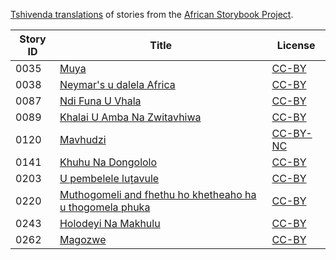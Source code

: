 [Tshivenda translations](http://my.africanstorybook.org/language/tshivenda) of stories from the [African Storybook Project](http://my.africanstorybook.org).

Story ID | Title | License
-------- | ----- | -------
0035 | [Muya](http://africanstorybook.org/stories/muya) | [CC-BY](https://creativecommons.org/licenses/by/4.0/)
0038 | [Neymar's u dalela Africa](http://africanstorybook.org/stories/neymars-u-dalela-africa) | [CC-BY](https://creativecommons.org/licenses/by/3.0/)
0087 | [Ndi Funa U Vhala](http://africanstorybook.org/reader.php?id=18276&d=0&a=1) | [CC-BY](https://creativecommons.org/licenses/by/3.0/)
0089 | [Khalai U Amba Na Zwitavhiwa](http://africanstorybook.org/reader.php?id=14716&d=0&a=1) | [CC-BY](https://creativecommons.org/licenses/by/4.0/)
0120 | [Mavhudzi](http://africanstorybook.org/stories/mavhudzi-0) | [CC-BY-NC](https://creativecommons.org/licenses/by-nc/3.0/)
0141 | [Khuhu Na Dongololo](http://africanstorybook.org/reader.php?id=14731&d=0&a=1) | [CC-BY](https://creativecommons.org/licenses/by/3.0/)
0203 | [U pembelele luṱavule](http://africanstorybook.org/stories/u-pembelele-lu%E1%B9%B1avule) | [CC-BY](https://creativecommons.org/licenses/by/4.0/)
0220 | [Muthogomeli and fhethu ho khetheaho ha u thogomela phuka](http://africanstorybook.org/stories/muthogomeli-and-fhethu-ho-khetheaho-ha-u-thogomela-phuka) | [CC-BY](https://creativecommons.org/licenses/by/4.0/)
0243 | [Holodeyi Na Makhulu](http://africanstorybook.org/reader.php?id=18305&d=0&a=1) | [CC-BY](https://creativecommons.org/licenses/by/4.0/)
0262 | [Magozwe](http://africanstorybook.org/stories/magozwe-4) | [CC-BY](https://creativecommons.org/licenses/by/4.0/)
